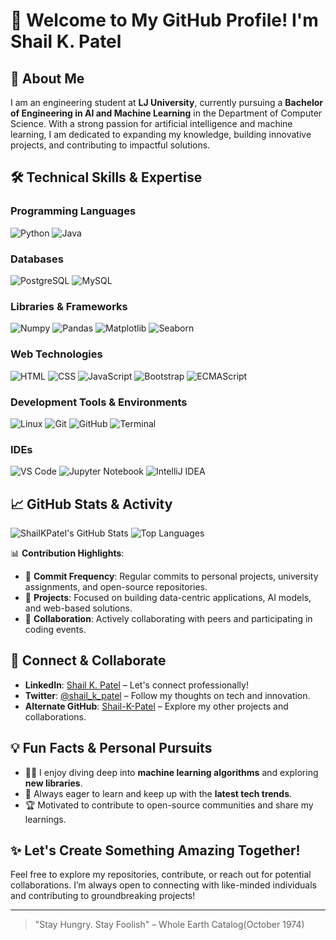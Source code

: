 # 🌟 Welcome to My GitHub Profile! I'm Shail K. Patel

## 🚀 About Me
I am an engineering student at **LJ University**, currently pursuing a **Bachelor of Engineering in AI and Machine Learning** in the Department of Computer Science. With a strong passion for artificial intelligence and machine learning, I am dedicated to expanding my knowledge, building innovative projects, and contributing to impactful solutions.

## 🛠️ Technical Skills & Expertise

### **Programming Languages**
![Python](https://img.shields.io/badge/Python-3776AB?style=for-the-badge&logo=python&logoColor=white)
![Java](https://img.shields.io/badge/Java-ED8B00?style=for-the-badge&logo=java&logoColor=white)

### **Databases**
![PostgreSQL](https://img.shields.io/badge/PostgreSQL-336791?style=for-the-badge&logo=postgresql&logoColor=white)
![MySQL](https://img.shields.io/badge/MySQL-4479A1?style=for-the-badge&logo=mysql&logoColor=white)

### **Libraries & Frameworks**
![Numpy](https://img.shields.io/badge/Numpy-013243?style=for-the-badge&logo=numpy&logoColor=white)
![Pandas](https://img.shields.io/badge/Pandas-150458?style=for-the-badge&logo=pandas&logoColor=white)
![Matplotlib](https://img.shields.io/badge/Matplotlib-334393?style=for-the-badge&logo=matplotlib&logoColor=white)
![Seaborn](https://img.shields.io/badge/Seaborn-2E5D9F?style=for-the-badge&logo=seaborn&logoColor=white)

### **Web Technologies**
![HTML](https://img.shields.io/badge/HTML-E34F26?style=for-the-badge&logo=html5&logoColor=white)
![CSS](https://img.shields.io/badge/CSS-1572B6?style=for-the-badge&logo=css3&logoColor=white)
![JavaScript](https://img.shields.io/badge/JavaScript-F7DF1E?style=for-the-badge&logo=javascript&logoColor=black)
![Bootstrap](https://img.shields.io/badge/Bootstrap-563D7C?style=for-the-badge&logo=bootstrap&logoColor=white)
![ECMAScript](https://img.shields.io/badge/ECMAScript-FFA500?style=for-the-badge&logo=javascript&logoColor=black)

### **Development Tools & Environments**
![Linux](https://img.shields.io/badge/Linux-FCC624?style=for-the-badge&logo=linux&logoColor=black)
![Git](https://img.shields.io/badge/Git-F05032?style=for-the-badge&logo=git&logoColor=white)
![GitHub](https://img.shields.io/badge/GitHub-181717?style=for-the-badge&logo=github&logoColor=white)
![Terminal](https://img.shields.io/badge/Terminal-4D4D4D?style=for-the-badge&logo=windows-terminal&logoColor=white)

### **IDEs**
![VS Code](https://img.shields.io/badge/VS%20Code-0078D4?style=for-the-badge&logo=visual-studio-code&logoColor=white)
![Jupyter Notebook](https://img.shields.io/badge/Jupyter-F37626?style=for-the-badge&logo=jupyter&logoColor=white)
![IntelliJ IDEA](https://img.shields.io/badge/IntelliJ%20IDEA-000000?style=for-the-badge&logo=intellij-idea&logoColor=white)


## 📈 GitHub Stats & Activity
![ShailKPatel's GitHub Stats](https://github-readme-stats.vercel.app/api?username=ShailKPatel&show_icons=true&theme=tokyonight&count_private=true)
![Top Languages](https://github-readme-stats.vercel.app/api/top-langs/?username=ShailKPatel&layout=compact&theme=tokyonight)

📊 **Contribution Highlights**:
- 🌟 **Commit Frequency**: Regular commits to personal projects, university assignments, and open-source repositories.
- 🚀 **Projects**: Focused on building data-centric applications, AI models, and web-based solutions.
- 🤝 **Collaboration**: Actively collaborating with peers and participating in coding events.

## 🔗 Connect & Collaborate
- **LinkedIn**: [Shail K. Patel](https://www.linkedin.com/in/shail-k-patel/) – Let's connect professionally!
- **Twitter**: [@shail_k_patel](https://x.com/shail_k_patel) – Follow my thoughts on tech and innovation.
- **Alternate GitHub**: [Shail-K-Patel](https://github.com/Shail-K-Patel) – Explore my other projects and collaborations.

## 💡 Fun Facts & Personal Pursuits
- 👨‍💻 I enjoy diving deep into **machine learning algorithms** and exploring **new libraries**.
- 🌱 Always eager to learn and keep up with the **latest tech trends**.
- 🏆 Motivated to contribute to open-source communities and share my learnings.

## ✨ Let's Create Something Amazing Together!
Feel free to explore my repositories, contribute, or reach out for potential collaborations. I’m always open to connecting with like-minded individuals and contributing to groundbreaking projects!

---

> "Stay Hungry. Stay Foolish" – Whole Earth Catalog(October 1974)
